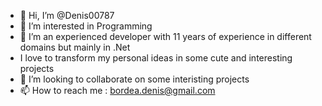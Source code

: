 - 👋 Hi, I’m @Denis00787
- 👀 I’m interested in Programming
- 🌱 I’m an experienced developer with 11 years of experience in different domains but mainly in .Net
- I love to transform my personal ideas in some cute and interesting projects
- 💞️ I’m looking to collaborate on some interisting projects
- 📫 How to reach me : bordea.denis@gmail.com

<!---
Denis00787/Denis00787 is a ✨ special ✨ repository because its `README.md` (this file) appears on your GitHub profile.
You can click the Preview link to take a look at your changes.
--->
